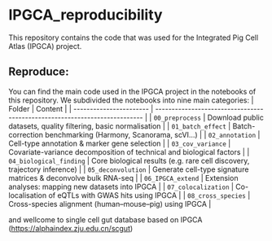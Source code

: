 # IPGCA_reproducibility
This repository contains the code that was used for the Integrated Pig Cell Atlas (IPGCA) project.
## Reproduce:
You can find the main code used in the IPGCA project in the notebooks of this repository. We subdivided the notebooks into nine main categories:
| Folder                  | Content                                                                    |
| ----------------------- | -------------------------------------------------------------------------- |
| `00_preprocess`         | Download public datasets, quality filtering, basic normalisation           |
| `01_batch_effect`       | Batch-correction benchmarking (Harmony, Scanorama, scVI...)                |
| `02_annotation`         | Cell-type annotation & marker gene selection                               |
| `03_cov_variance`       | Covariate-variance decomposition of technical and biological factors       |
| `04_biological_finding` | Core biological results (e.g. rare cell discovery, trajectory inference)   |
| `05_deconvolution`      | Generate cell-type signature matrices & deconvolve bulk RNA-seq            |
| `06_IPGCA_extend`       | Extension analyses: mapping new datasets into IPGCA                        |
| `07_colocalization`     | Co-localisation of eQTLs with GWAS hits using IPGCA                        |
| `08_cross_species`      | Cross-species alignment (human–mouse–pig) using IPGCA                      |

and wellcome to single cell gut database based on IPGCA (https://alphaindex.zju.edu.cn/scgut)
